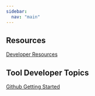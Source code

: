 ```yaml
---
sidebar:
  nav: "main"
---
```


## Resources

<a href="Developer_Resources">Developer Resources<a/> <br>
  
## Tool Developer Topics

<a href="_posts/2020-09-15-GitHub-Resources-for-Small-Workflows.md">Github Getting Started<a/> <br>

  


